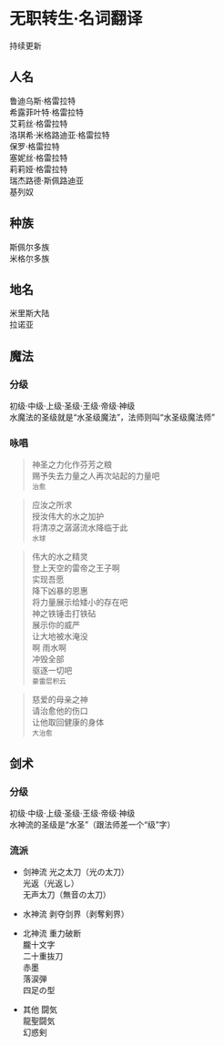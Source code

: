 # 无职转生·名词翻译
持续更新

## 人名
鲁迪乌斯·格雷拉特  
希露菲叶特·格雷拉特  
艾莉丝·格雷拉特  
洛琪希·米格路迪亚·格雷拉特  
保罗·格雷拉特  
塞妮丝·格雷拉特  
莉莉娅·格雷拉特  
瑞杰路德·斯佩路迪亚  
基列奴  

## 种族
斯佩尔多族  
米格尔多族  

## 地名
米里斯大陆  
拉诺亚  

## 魔法

### 分级
初级·中级·上级·圣级·王级·帝级·神级  
水魔法的圣级就是“水圣级魔法”，法师则叫“水圣级魔法师”  

### 咏唱

> 神圣之力化作芬芳之粮  
赐予失去力量之人再次站起的力量吧  
`治愈`  

> 应汝之所求  
授汝伟大的水之加护  
将清凉之潺潺流水降临于此  
`水球`  

> 伟大的水之精灵  
登上天空的雷帝之王子啊  
实现吾愿  
降下凶暴的恩惠  
将力量展示给矮小的存在吧  
神之铁锤击打铁砧  
展示你的威严  
让大地被水淹没  
啊 雨水啊  
冲毁全部  
驱逐一切吧  
`豪雷层积云`  

> 慈爱的母亲之神  
请治愈他的伤口  
让他取回健康的身体  
`大治愈`  


## 剑术

### 分级 
初级·中级·上级·圣级·王级·帝级·神级  
水神流的圣级是“水圣”（跟法师差一个“级”字）

### 流派
+ 剑神流
    光之太刀（光の太刀）  
    光返（光返し）  
    无声太刀（無音の太刀）  

+ 水神流
    剥夺剑界（剥奪剣界）  

+ 北神流
    重力破断  
    朧十文字  
    二十重抜刀  
    赤墨  
    落涙弾  
    四足の型  

+ 其他
    闘気  
    龍聖闘気  
    幻惑剣  


